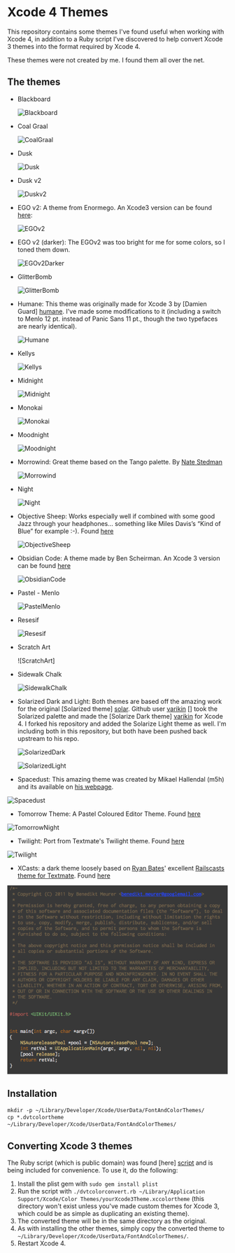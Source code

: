 Xcode 4 Themes
==============

This repository contains some themes I've found useful when working with Xcode 4, in addition to a Ruby script I've discovered to help convert Xcode 3 themes into the format required by Xcode 4.

These themes were not created by me. I found them all over the net.

The themes
----------

* Blackboard

  ![Blackboard]

* Coal Graal

  ![CoalGraal]

* Dusk
  
  ![Dusk]

* Dusk v2

  ![Duskv2]

* EGO v2: A theme from Enormego. An Xcode3 version can be found [here][enormego_xcode_3]:

  ![EGOv2]

* EGO v2 (darker): The EGOv2 was too bright for me for some colors, so I toned them down.

  ![EGOv2Darker]

* GlitterBomb

  ![GlitterBomb]

* Humane: This theme was originally made for Xcode 3 by [Damien Guard] [humane]. I've made some modifications to it (including a switch to Menlo 12 pt. instead of Panic Sans 11 pt., though the two typefaces are nearly identical).

  ![Humane]

* Kellys

  ![Kellys]

* Midnight

  ![Midnight]

* Monokai

  ![Monokai]

* Moodnight

  ![Moodnight]

* Morrowind:  Great theme based on the Tango palette. By [Nate Stedman][nate_stedman]

  ![Morrowind]

* Night

  ![Night]

* Objective Sheep: Works especially well if combined with some good Jazz through your headphones… something like Miles Davis’s “Kind of Blue” for example :-). Found [here][objectiveSheepurl]

  ![ObjectiveSheep]

* Obsidian Code: A theme made by Ben Scheirman.  An Xcode 3 version can be found [here][obsidian_xcode_3]

  ![ObsidianCode]

* Pastel - Menlo

  ![PastelMenlo]

* Resesif

  ![Resesif]

* Scratch Art

  ![ScratchArt]

* Sidewalk Chalk

  ![SidewalkChalk]

* Solarized Dark and Light: Both themes are based off the amazing work for the original [Solarized theme] [solar]. Github user [varikin] [] took the Solarized palette and made the [Solarize Dark theme] [varikin] for Xcode 4. I forked his repository and added the Solarize Light theme as well. I'm including both in this repository, but both have been pushed back upstream to his repo.

  ![SolarizedDark]

  ![SolarizedLight]

*   Spacedust: This amazing theme was created by Mikael Hallendal (m5h) and its available on [his webpage][spacedust].

  ![Spacedust]

*  Tomorrow Theme: A Pastel Coloured Editor Theme. Found [here][tomorrowurl]

  ![TomorrowNight]

*  Twilight: Port from Textmate's Twilight theme. Found [here][twilighturl]

  ![Twilight]

*  XCasts: a dark theme loosely based on [Ryan Bates](http://railscasts.com/)' excellent [Railscasts theme for Textmate](http://railscasts.com/about). Found [here][xCastsurl]
   
  ![XCasts]

Installation
------------

    mkdir -p ~/Library/Developer/Xcode/UserData/FontAndColorThemes/
    cp *.dvtcolortheme ~/Library/Developer/Xcode/UserData/FontAndColorThemes/

Converting Xcode 3 themes
-----------------
The Ruby script (which is public domain) was found [here] [script] and is being included for convenience. To use it, do the following:

1. Install the plist gem with `sudo gem install plist`
2. Run the script with `./dvtcolorconvert.rb ~/Library/Application Support/Xcode/Color Themes/yourXcode3Theme.xccolortheme` (this directory won't exist unless you've made custom themes for Xcode 3, which could be as simple as duplicating an existing theme).
3. The converted theme will be in the same directory as the original.
4. As with installing the other themes, simply copy the converted theme to `~/Library/Developer/Xcode/UserData/FontAndColorThemes/`.
5. Restart Xcode 4.

  [Blackboard]: http://s11.postimage.org/n1htzhccj/Blackboard.png
  [CoalGraal]: http://s11.postimage.org/m0hlacvcz/Coal_Graal.png
  [Dusk]: http://s11.postimage.org/cihuab9oj/Dusk.png
  [Duskv2]: http://s11.postimage.org/53sihxnsz/Duskv2.png
  [EGOv2]: http://s11.postimage.org/oa5pl44ar/EGOv2.png
  [EGOv2Darker]: http://s11.postimage.org/mwe2pt51f/EGOv2_Darker.png
  [GlitterBomb]: http://s11.postimage.org/dpvs2izsz/Glitter_Bomb.png
  [Humane]: http://s11.postimage.org/vh7egzf7n/Humane.png
  [Kellys]: http://s11.postimage.org/vihcaeh1f/Kellys.png
  [Midnight]: http://s11.postimage.org/bcifp9arn/Midnight.png
  [Monokai]: http://s11.postimage.org/sfl7krrgj/Monokai.png
  [Moodnight]: http://s11.postimage.org/hu1c8rl4z/Moodnight.png
  [Morrowind]: http://s11.postimage.org/7y0994fcz/Morrowind.png
  [Night]: http://s11.postimage.org/mihc3yabn/Night.png
  [ObjectiveSheep]: http://s11.postimage.org/45gqtdzur/Objective_Sheep.png
  [ObsidianCode]: http://s11.postimage.org/jgqjtzx6r/Obsidian_Code.png
  [PastelMenlo]: http://s11.postimage.org/gbajhj3yb/Pastel_Menlo.png
  [Resesif]: http://s11.postimage.org/y3w3pel6r/Resesif.png
  [ScratcArt]: http://s11.postimage.org/6htc4q1tv/Scratch_Art.png
  [SidewalkChalk]: http://s11.postimage.org/i879m3umb/Sidewalk_Chalk.png
  [SolarizedDark]: http://s11.postimage.org/bj0q639ab/Solarized_Dark.png
  [SolarizedLight]: http://s11.postimage.org/bkanzib43/Solarized_Light.png
  [Spacedust]: http://s11.postimage.org/7p79wxryb/Spacedust.png
  [TomorrowNight]: http://s11.postimage.org/8sre8wclf/Tomorrow_Night.png
  [Twilight]: http://s11.postimage.org/ei7mt7irn/Twilight.png

   [script]: http://digitalflapjack.com/blog/2011/jan/24/xcodedpthemes/
   [humane]: http://damieng.com/blog/2008/02/08/humane-theme-for-textmate-and-xcode
   [solar]: http://ethanschoonover.com/solarized
   [varikin]: https://github.com/varikin/solarized/tree/master/xcode4-colors-solarized
   [dark]: http://farm6.static.flickr.com/5062/5592270855_1b26fb726e_o.png  "Solarize Dark"
   [light]: http://farm6.static.flickr.com/5030/5592863390_04967685db_o.png  "Solarize Light"
   [humane_image]: http://farm6.static.flickr.com/5306/5592861916_4db32fe976_o.png  "Humane (Modified)"
   [spacedust_image]: http://simplyhacking.com/images/posts/spacedust-xcode-theme.png "Spacedust"
   [spacedust]: https://gist.github.com/527103
   [jbrennan]: https://github.com/jbrennan/xcode4themes
   [egov2_image]: https://lh4.googleusercontent.com/_Sv4FIWD7bb0/Ta2S0MPGvdI/AAAAAAAABjg/AGzN0U8UBjI/s576/evog2.jpg "EGOv2"
   [enormego developers]: http://developers.enormego.com/view/ego_xcode_theme_for_xcode_4_egov2
   [obsidian_xcode_3]: https://gist.github.com/837656
   [ob]: https://img.skitch.com/20110220-qhusp5yejyp6t3k9kkajddi14x.jpg
   [enormego_xcode_3]: http://developers.enormego.com/view/ego_xcode_theme_for_xcode_4_egov2
   [egov2]: http://f.cl.ly/items/1p3m2d1B0O3b312E2d3B/Screen%20shot%202011-02-04%20at%2012.36.06%20PM.png
   [egov2dark]: http://dl.dropbox.com/u/17239712/egov2dark.png
   [nate_stedman]: http://www.natestedman.com/post/morrowind-for-textmate-xcode/
   [morrowind]: http://s3.amazonaws.com/ns_pixels/blag/morrowind.png
   [twilighturl]: http://blog.cylence.com/2011/01/27/textmates-twilight-theme-for-xcode/
   [twilight]: http://f.cl.ly/items/010t080U2y1D1j1O3S1G/Screen%20shot%202011-01-27%20at%201.47.28%20PM.png
   [tomorrowurl]: https://github.com/ChrisKempson/Tomorrow-Theme
   [tomorrow]: https://github.com/ChrisKempson/Tomorrow-Theme/raw/master/Images/Tomorrow-Night.png
   [xCastsurl]: https://github.com/bmeurer/XCasts-color-theme-for-Xcode-4
   [xCasts]: http://github.com/bmeurer/XCasts-color-theme-for-Xcode-4/raw/master/XCasts-screenshot.png
   [objectiveSheepurl]: http://objectivesheep.com/blog/xcode4_color_theme
   [objectiveSheep]: https://objectivesheep.s3.amazonaws.com/blog/xcode_color_theme/objectivesheepColorTheme.png
